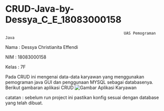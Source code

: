 # CRUD-Java-by-Dessya_C_E_18083000158
                                                        UAS Pemograman Java

Nama : Dessya Christianita Effendi

NIM : 18083000158

Kelas : 7F

Pada CRUD ini mengenai data-data karyawan yang menggunakan pemograman java GUI dan penggunaan MYSQL sebagai databasenya.
Berikut gambaran aplikasi CRUD
![Gambar Aplikasi Karyawan](https://user-images.githubusercontent.com/81345337/149688146-9ba5511c-f542-4af1-a0f0-5a199a7eca9b.jpg)

catatan : sebelum run project ini pastikan konfig sesuai dengan database yang telah dibuat.
